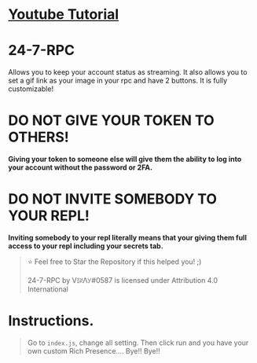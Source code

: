# [Youtube Tutorial](https://www.youtube.com/watch?v=O2q7FefB1Zg)

# 24-7-RPC
Allows you to keep your account status as streaming. It also allows you to set a gif link as your image in your rpc and have 2 buttons. It is fully customizable!

# DO NOT GIVE YOUR TOKEN TO OTHERS!
**Giving your token to someone else will give them the ability to log into your account without the password or 2FA.**

# DO NOT INVITE SOMEBODY TO YOUR REPL!
**Inviting somebody to your repl literally means that your giving them full access to your repl including your secrets tab.**

> ⭐ Feel free to Star the Repository if this helped you! ;)
>                                                                                
> 24-7-RPC by V𝕀ꋊΛꌦ#0587 is licensed under Attribution 4.0 International

# Instructions.

> Go to `index.js`,  change all setting. Then click run and you have your own custom Rich Presence....  Bye!! Bye!!